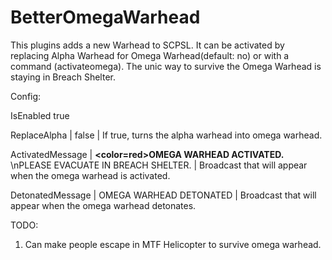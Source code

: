 # BetterOmegaWarhead

This plugins adds a new Warhead to SCPSL. It can be activated by replacing Alpha Warhead for Omega Warhead(default: no) or with a command (activateomega). 
The unic way to survive the Omega Warhead is staying in Breach Shelter.

Config:

IsEnabled  true 

ReplaceAlpha | false | If true, turns the alpha warhead into omega warhead.

ActivatedMessage | <b><color=red>OMEGA WARHEAD ACTIVATED.</color></b> \nPLEASE EVACUATE IN BREACH SHELTER. | Broadcast that will appear when the omega warhead is activated.

DetonatedMessage | OMEGA WARHEAD DETONATED | Broadcast that will appear when the omega warhead detonates.


TODO:
1. Can make people escape in MTF Helicopter to survive omega warhead.
